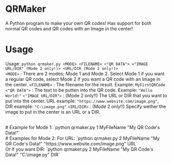# QRMaker
A Python program to make your own QR codes! Has support for both normal QR codes and QR codes with an Image in the center!

# Usage
Usage: `python qrmaker.py <MODE> <FILENAME> <"QR DATA"> <"IMAGE URL/DIR" (Mode 2 only!)> <URL/DIR (Mode 2 only!)>`
<br>
`<MODE>` : There are 2 modes; Mode 1 and Mode 2. Select Mode 1 if you want a regular QR code, select Mode 2 if you want a QR code with an Image in the center.
`<FILENAME>` : The filename for the result. Example: `MyFirstQRCode`
`<"QR DATA">` : The text to be putten into the QR code. Example: `"Hello World!"`
`<"IMAGE URL/DIR">` : (Mode 2 only!!) The URL or DIR that you want to put into the center. URL example: `"https://www.website.com/image.png"`, DIR example: `"C:\image.png"`
`<IRL/DIR>` : (Mode 2 only!!) Specify wether the image to put in the center is an URL or a DIR.
  
<br>
# Example for Mode 1:
`python qrmaker.py 1 MyFileName "My QR Code's Data!"`

<br>
# Examples for Mode 2:
For URL: `python qrmaker.py 2 MyFileName "My QR Code's Data!" "https://www.website.com/image.png" URL`
<br>
Or if you want DIR: `python qrmaker.py 2 MyFileName "My QR Code's Data!" "C:\image.py" DIR`
